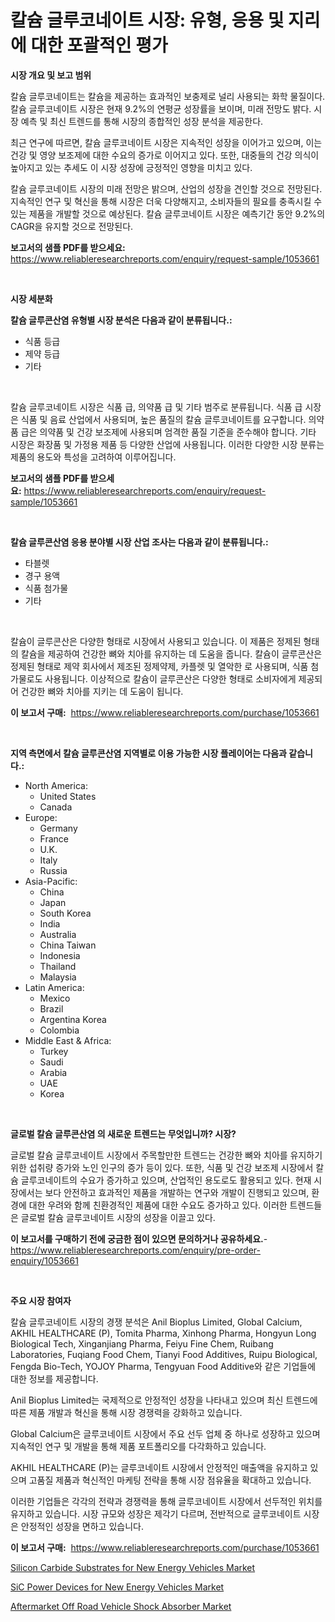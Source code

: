 <p><h1>칼슘 글루코네이트 시장: 유형, 응용 및 지리에 대한 포괄적인 평가</h1></p><p><strong>시장 개요 및 보고 범위</strong></p>
<p><p>칼슘 글루코네이트는 칼슘을 제공하는 효과적인 보충제로 널리 사용되는 화학 물질이다. 칼슘 글루코네이트 시장은 현재 9.2%의 연평균 성장률을 보이며, 미래 전망도 밝다. 시장 예측 및 최신 트렌드를 통해 시장의 종합적인 성장 분석을 제공한다. </p><p>최근 연구에 따르면, 칼슘 글루코네이트 시장은 지속적인 성장을 이어가고 있으며, 이는 건강 및 영양 보조제에 대한 수요의 증가로 이어지고 있다. 또한, 대중들의 건강 의식이 높아지고 있는 추세도 이 시장 성장에 긍정적인 영향을 미치고 있다.</p><p>칼슘 글루코네이트 시장의 미래 전망은 밝으며, 산업의 성장을 견인할 것으로 전망된다. 지속적인 연구 및 혁신을 통해 시장은 더욱 다양해지고, 소비자들의 필요를 충족시킬 수 있는 제품을 개발할 것으로 예상된다. 칼슘 글루코네이트 시장은 예측기간 동안 9.2%의 CAGR을 유지할 것으로 전망된다.</p></p>
<p><strong>보고서의 샘플 PDF를 받으세요:</strong> <a href="https://www.reliableresearchreports.com/enquiry/request-sample/1053661">https://www.reliableresearchreports.com/enquiry/request-sample/1053661</a></p>
<p>&nbsp;</p>
<p><strong>시장 세분화</strong></p>
<p><strong>칼슘 글루콘산염 유형별 시장 분석은 다음과 같이 분류됩니다.:</strong></p>
<p><ul><li>식품 등급</li><li>제약 등급</li><li>기타</li></ul></p>
<p>&nbsp;</p>
<p><p>칼슘 글루코네이트 시장은 식품 급, 의약품 급 및 기타 범주로 분류됩니다. 식품 급 시장은 식품 및 음료 산업에서 사용되며, 높은 품질의 칼슘 글루코네이트를 요구합니다. 의약품 급은 의약품 및 건강 보조제에 사용되며 엄격한 품질 기준을 준수해야 합니다. 기타 시장은 화장품 및 가정용 제품 등 다양한 산업에 사용됩니다. 이러한 다양한 시장 분류는 제품의 용도와 특성을 고려하여 이루어집니다.</p></p>
<p><strong>보고서의 샘플 PDF를 받으세요:</strong>&nbsp;<a href="https://www.reliableresearchreports.com/enquiry/request-sample/1053661">https://www.reliableresearchreports.com/enquiry/request-sample/1053661</a></p>
<p>&nbsp;</p>
<p><strong> 칼슘 글루콘산염 응용 분야별 시장 산업 조사는 다음과 같이 분류됩니다.:</strong></p>
<p><ul><li>타블렛</li><li>경구 용액</li><li>식품 첨가물</li><li>기타</li></ul></p>
<p>&nbsp;</p>
<p><p>칼슘이 글루콘산은 다양한 형태로 시장에서 사용되고 있습니다. 이 제품은 정제된 형태의 칼슘을 제공하여 건강한 뼈와 치아를 유지하는 데 도움을 줍니다. 칼슘이 글루콘산은 정제된 형태로 제약 회사에서 제조된 정제약제, 카플렛 및 열악한 로 사용되며, 식품 첨가물로도 사용됩니다. 이상적으로 칼슘이 글루콘산은 다양한 형태로 소비자에게 제공되어 건강한 뼈와 치아를 지키는 데 도움이 됩니다.</p></p>
<p><strong>이 보고서 구매:</strong>&nbsp; <a href="https://www.reliableresearchreports.com/purchase/1053661">https://www.reliableresearchreports.com/purchase/1053661</a></p>
<p>&nbsp;</p>
<p><strong>지역 측면에서 칼슘 글루콘산염 지역별로 이용 가능한 시장 플레이어는 다음과 같습니다.:</strong></p>
<p><ul>
    <li>
        North America:
        <ul>
            <li>United States</li>
            <li>Canada</li>
        </ul>
    </li>
    <li>
        Europe:
        <ul>
            <li>Germany</li>
            <li>France</li>
            <li>U.K.</li>
            <li>Italy</li>
            <li>Russia</li>
        </ul>
    </li>
    <li>
        Asia-Pacific:
        <ul>
            <li>China</li>
            <li>Japan</li>
            <li>South Korea</li>
            <li>India</li>
            <li>Australia</li>
            <li>China Taiwan</li>
            <li>Indonesia</li>
            <li>Thailand</li>
            <li>Malaysia</li>
        </ul>
    </li>
    <li>
        Latin America:
        <ul>
            <li>Mexico</li>
            <li>Brazil</li>
            <li>Argentina Korea</li>
            <li>Colombia</li>
        </ul>
    </li>
    <li>
        Middle East & Africa:
        <ul>
            <li>Turkey</li>
            <li>Saudi</li>
            <li>Arabia</li>
            <li>UAE</li>
            <li>Korea</li>
        </ul>
    </li>
    </ul></p>
<p>&nbsp;</p>
<p><strong>글로벌 칼슘 글루콘산염 의 새로운 트렌드는 무엇입니까? 시장?</strong></p>
<p><p>글로벌 칼슘 글루코네이트 시장에서 주목할만한 트렌드는 건강한 뼈와 치아를 유지하기 위한 섭취량 증가와 노인 인구의 증가 등이 있다. 또한, 식품 및 건강 보조제 시장에서 칼슘 글루코네이트의 수요가 증가하고 있으며, 산업적인 용도로도 활용되고 있다. 현재 시장에서는 보다 안전하고 효과적인 제품을 개발하는 연구와 개발이 진행되고 있으며, 환경에 대한 우려와 함께 친환경적인 제품에 대한 수요도 증가하고 있다. 이러한 트렌드들은 글로벌 칼슘 글루코네이트 시장의 성장을 이끌고 있다.</p></p>
<p><strong>이 보고서를 구매하기 전에 궁금한 점이 있으면 문의하거나 공유하세요.</strong>- <a href="https://www.reliableresearchreports.com/enquiry/pre-order-enquiry/1053661">https://www.reliableresearchreports.com/enquiry/pre-order-enquiry/1053661</a></p>
<p>&nbsp;</p>
<p><strong>주요 시장 참여자</strong></p>
<p><p>칼슘 글루코네이트 시장의 경쟁 분석은 Anil Bioplus Limited, Global Calcium, AKHIL HEALTHCARE (P), Tomita Pharma, Xinhong Pharma, Hongyun Long Biological Tech, Xinganjiang Pharma, Feiyu Fine Chem, Ruibang Laboratories, Fuqiang Food Chem, Tianyi Food Additives, Ruipu Biological, Fengda Bio-Tech, YOJOY Pharma, Tengyuan Food Additive와 같은 기업들에 대한 정보를 제공합니다.</p><p>Anil Bioplus Limited는 국제적으로 안정적인 성장을 나타내고 있으며 최신 트렌드에 따른 제품 개발과 혁신을 통해 시장 경쟁력을 강화하고 있습니다.</p><p>Global Calcium은 글루코네이트 시장에서 주요 선두 업체 중 하나로 성장하고 있으며 지속적인 연구 및 개발을 통해 제품 포트폴리오를 다각화하고 있습니다.</p><p>AKHIL HEALTHCARE (P)는 글루코네이트 시장에서 안정적인 매출액을 유지하고 있으며 고품질 제품과 혁신적인 마케팅 전략을 통해 시장 점유율을 확대하고 있습니다.</p><p>이러한 기업들은 각각의 전략과 경쟁력을 통해 글루코네이트 시장에서 선두적인 위치를 유지하고 있습니다. 시장 규모와 성장은 제각기 다르며, 전반적으로 글루코네이트 시장은 안정적인 성장을 면하고 있습니다.</p></p>
<p><strong>이 보고서 구매:</strong>&nbsp;&nbsp;<a href="https://www.reliableresearchreports.com/purchase/1053661">https://www.reliableresearchreports.com/purchase/1053661</a></p>
<p><p><a href="https://github.com/dx0328/Market-Research-Report-List-1/blob/main/silicon-carbide-substrates-for-new-energy-vehicles-market.md">Silicon Carbide Substrates for New Energy Vehicles Market</a></p><p><a href="https://github.com/Glendatilghmankmgz0rbhwpy/Market-Research-Report-List-1/blob/main/sic-power-devices-for-new-energy-vehicles-market.md">SiC Power Devices for New Energy Vehicles Market</a></p><p><a href="https://github.com/juancolorado15/Market-Research-Report-List-1/blob/main/aftermarket-off-road-vehicle-shock-absorber-market.md">Aftermarket Off Road Vehicle Shock Absorber Market</a></p></p>
